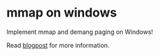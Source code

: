 # mmap on windows

Implement mmap and demang paging on Windows!

Read [blogpost](https://blog.lazym.io/2024/09/22/mmap-and-Overcommit-memory-on-Windows/) for more information.

